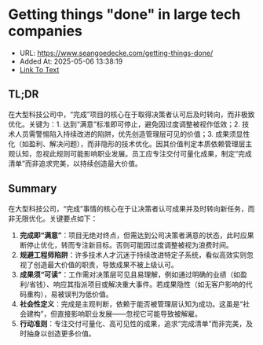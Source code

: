 # Getting things "done" in large tech companies
- URL: https://www.seangoedecke.com/getting-things-done/
- Added At: 2025-05-06 13:38:19
- [Link To Text](2025-05-06-getting-things-done-in-large-tech-companies_raw.md)

## TL;DR


在大型科技公司中，“完成”项目的核心在于取得决策者认可后及时转向，而非极致优化。关键为：1. 达到“满意”标准即可停止，避免因过度调整被视作低效；2. 技术人员需警惕陷入持续改进的陷阱，优先创造管理层可见的价值；3. 成果须显性化（如盈利、解决问题），而非隐形的技术优化。因其价值判定本质依赖管理层主观认知，忽视此规则可能影响职业发展。员工应专注交付可量化成果，制定“完成清单”而非追求完美，以持续创造最大价值。

## Summary


在大型科技公司，“完成”事情的核心在于让决策者认可成果并及时转向新任务，而非无限优化。关键要点如下：  
1. **完成即“满意”**：项目无绝对终点，但需达到公司决策者满意的状态，此时应果断停止优化，转而专注新目标。否则可能因过度调整被视为浪费时间。  
2. **规避工程师陷阱**：许多技术人才沉迷于持续改进特定子系统，看似高效实则忽视了创造最大价值的职责，导致成果不被上级认可。  
3. **成果须“可读”**：工作需对决策层可见且易理解，例如通过明确的业绩（如盈利/省钱）、响应其指派项目或解决重大事件。若成果隐性（如无客户影响的代码重构），易被误判为低价值。  
4. **社会性定义**：完成是主观判断，依赖于能否被管理层认知为成功。这虽是“社会建构”，但直接影响职业发展——忽视它可能导致被解雇。  
5. **行动准则**：专注交付可量化、高可见性的成果，追求“完成清单”而非完美，及时抽身以创造更多价值。
